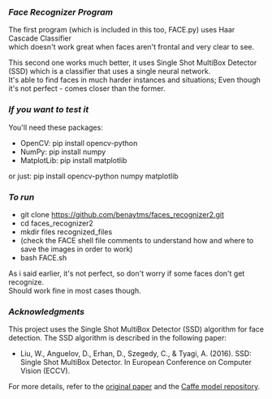 ### ***Face Recognizer Program***  

The first program (which is included in this too, FACE.py) uses Haar Cascade Classifier  
which doesn't work great when faces aren't frontal and very clear to see.  

This second one works much better, it uses Single Shot MultiBox Detector (SSD)
which is a classifier that uses a single neural network.  
It's able to find faces in much harder instances and situations; Even though it's not perfect - comes closer than the former.

### ***If you want to test it***  
You'll need these packages:  
* OpenCV: pip install opencv-python  
* NumPy: pip install numpy
* MatplotLib: pip install matplotlib

or just: pip install opencv-python numpy matplotlib

### ***To run***
* git clone https://github.com/benaytms/faces_recognizer2.git
* cd faces_recognizer2
* mkdir files recognized_files  
* (check the FACE shell file comments to understand how and where to save the images in order to work)
* bash FACE.sh

As i said earlier, it's not perfect, so don't worry if some faces don't get recognize.  
Should work fine in most cases though.

### ***Acknowledgments***

This project uses the Single Shot MultiBox Detector (SSD) algorithm for face detection. The SSD algorithm is described in the following paper:

- Liu, W., Anguelov, D., Erhan, D., Szegedy, C., & Tyagi, A. (2016). SSD: Single Shot MultiBox Detector. In European Conference on Computer Vision (ECCV).

For more details, refer to the [original paper](https://arxiv.org/abs/1512.02325) and the [Caffe model repository](https://github.com/weiliu89/caffe/tree/ssd).
